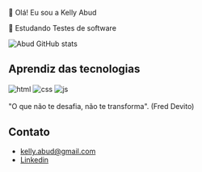 👋 Olá! Eu sou a  Kelly Abud

🌱 Estudando Testes de software

![Abud GitHub stats](https://github-readme-stats.vercel.app/api?username=Kellyabud&show_icons=true&theme=dracula&count_private=true)
 

## Aprendiz das tecnologias

<div style="display: inline_block">
  <img align="center" alt="html" src="https://img.shields.io/badge/HTML5-E34F26?style=for-the-badge&logo=html5&logoColor=white" />
  <img align="center" alt="css" src="https://img.shields.io/badge/CSS-1572B6?style=for-the-badge&logo=css&logoColor=white" />
  <img align="center" alt="js" src="https://img.shields.io/badge/JavaScript-F7DF1E?style=for-the-badge&logo=javascript&logoColor=black" />
  </div><br/>
"O que não te desafia, não te transforma". (Fred Devito)


## Contato
- kelly.abud@gmail.com<br/>
- [Linkedin](https://www.linkedin.com/in/kelly-abud/)
